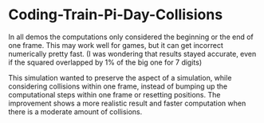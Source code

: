 # Coding-Train-Pi-Day-Collisions

In all demos the computations only considered the beginning or the end of one frame. 
This may work well for games, but it can get incorrect numerically pretty fast.
(I was wondering that results stayed accurate, even if the squared overlapped by 1% of the big one for 7 digits)

This simulation wanted to preserve the aspect of a simulation, while considering collisions within one frame, 
instead of bumping up the computational steps within one frame or resetting positions. 
The improvement shows a more realistic result and faster computation when there is a moderate amount of collisions.
